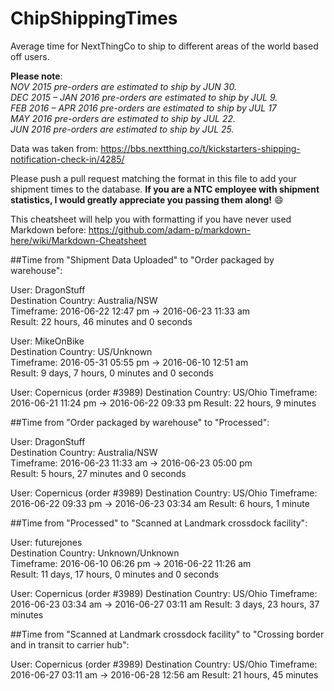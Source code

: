 # ChipShippingTimes
Average time for NextThingCo to ship to different areas of the world based off users.

**Please note**:  
_NOV 2015 pre-orders are estimated to ship by JUN 30._  
_DEC 2015 – JAN 2016 pre-orders are estimated to ship by JUL 9._  
_FEB 2016 – APR 2016 pre-orders are estimated to ship by JUL 17_  
_MAY 2016 pre-orders are estimated to ship by JUL 22._  
_JUN 2016 pre-orders are estimated to ship by JUL 25._  

Data was taken from: https://bbs.nextthing.co/t/kickstarters-shipping-notification-check-in/4285/

Please push a pull request matching the format in this file to add your shipment times to the database. **If you are a NTC employee with shipment statistics, I would greatly appreciate you passing them along!** :smile:

This cheatsheet will help you with formatting if you have never used Markdown before: https://github.com/adam-p/markdown-here/wiki/Markdown-Cheatsheet

##Time from "Shipment Data Uploaded" to "Order packaged by warehouse":

  User: DragonStuff  
  Destination Country: Australia/NSW  
  Timeframe: 2016-06-22 12:47 pm -> 2016-06-23 11:33 am  
  Result: 22 hours, 46 minutes and 0 seconds  

  User: MikeOnBike  
  Destination Country: US/Unknown  
  Timeframe: 2016-05-31 05:55 pm -> 2016-06-10 12:51 am  
  Result: 9 days, 7 hours, 0 minutes and 0 seconds  

  User: Copernicus (order #3989)
  Destination Country: US/Ohio
  Timeframe: 2016-06-21 11:24 pm -> 2016-06-22 09:33 pm
  Result: 22 hours, 9 minutes
  
##Time from "Order packaged by warehouse" to "Processed":

  User: DragonStuff  
  Destination Country: Australia/NSW  
  Timeframe: 2016-06-23 11:33 am -> 2016-06-23 05:00 pm  
  Result: 5 hours, 27 minutes and 0 seconds  

  User: Copernicus (order #3989)
  Destination Country: US/Ohio
  Timeframe: 2016-06-22 09:33 pm -> 2016-06-23 03:34 am
  Result: 6 hours, 1 minute

##Time from "Processed" to "Scanned at Landmark crossdock facility":

  User: futurejones  
  Destination Country: Unknown/Unknown  
  Timeframe: 2016-06-10 06:26 pm -> 2016-06-22 11:26 am  
  Result: 11 days, 17 hours, 0 minutes and 0 seconds  

  User: Copernicus (order #3989)
  Destination Country: US/Ohio
  Timeframe: 2016-06-23 03:34 am -> 2016-06-27 03:11 am
  Result: 3 days, 23 hours, 37 minutes

##Time from "Scanned at Landmark crossdock facility" to "Crossing border and in transit to carrier hub":

  User: Copernicus (order #3989)
  Destination Country: US/Ohio
  Timeframe: 2016-06-27 03:11 am -> 2016-06-28 12:56 am
  Result: 21 hours, 45 minutes

